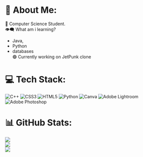 # 💫 About Me:
🌱 Computer Science Student.  <br>
👁‍🗨 What am i learning?  <br>
  - Java, <br>
  - Python <br>
  - databases <br>
🟢 Currently working on JetPunk clone <br>


# 💻 Tech Stack:
![C++](https://img.shields.io/badge/c++-%2300599C.svg?style=for-the-badge&logo=c%2B%2B&logoColor=white) ![CSS3](https://img.shields.io/badge/css3-%231572B6.svg?style=for-the-badge&logo=css3&logoColor=white) ![HTML5](https://img.shields.io/badge/html5-%23E34F26.svg?style=for-the-badge&logo=html5&logoColor=white) ![Python](https://img.shields.io/badge/python-3670A0?style=for-the-badge&logo=python&logoColor=ffdd54) ![Canva](https://img.shields.io/badge/Canva-%2300C4CC.svg?style=for-the-badge&logo=Canva&logoColor=white) ![Adobe Lightroom](https://img.shields.io/badge/Adobe%20Lightroom-31A8FF.svg?style=for-the-badge&logo=Adobe%20Lightroom&logoColor=white) ![Adobe Photoshop](https://img.shields.io/badge/adobephotoshop-%2331A8FF.svg?style=for-the-badge&logo=adobephotoshop&logoColor=white)
# 📊 GitHub Stats:
![](https://github-readme-stats.vercel.app/api?username=flexer89&theme=dark&hide_border=false&include_all_commits=false&count_private=false)<br/>
![](https://github-readme-streak-stats.herokuapp.com/?user=flexer89&theme=dark&hide_border=false)<br/>
![](https://github-readme-stats.vercel.app/api/top-langs/?username=flexer89&theme=dark&hide_border=false&include_all_commits=true&count_private=true&hide_progress=true)

